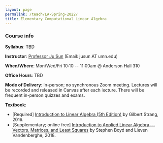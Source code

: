 ```yaml
---
layout: page
permalink: /teach/LA-Spring-2022/
title: Elementary Computational Linear Algebra
---
```


### Course info

**Syllabus**: TBD

**Instructor**:  [Professor Ju Sun](https://sunju.org/)        (Email: jusun AT umn.edu)  

**When/Where**: Mon/Wed/Fri 10:10 -- 11:00am @ Anderson Hall 310

**Office Hours**: TBD

**Mode of Delivery**: In-person; no synchronous Zoom meeting. Lectures will be recorded and released in Canvas after each lecture. There will be frequent in-person quizzes and exams. 

**Textbook**: 
+ [Required] [Introduction to Linear Algebra (5th Edition)](https://math.mit.edu/~gs/linearalgebra/) by Gilbert Strang, 2016. 
+ [Supplementary; online free] [Introduction to Applied Linear Algebra---Vectors, Matrices, and Least Squares](https://web.stanford.edu/~boyd/vmls/) by Stephen Boyd and Lieven Vandenberghe, 2018. 